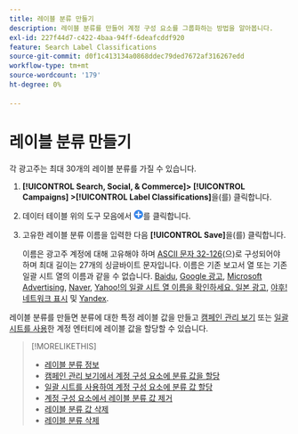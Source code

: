 ```yaml
---
title: 레이블 분류 만들기
description: 레이블 분류를 만들어 계정 구성 요소를 그룹화하는 방법을 알아봅니다.
exl-id: 227f44d7-c422-4baa-94ff-6deafcddf920
feature: Search Label Classifications
source-git-commit: d0f1c413134a0868ddec79ded7672af316267edd
workflow-type: tm+mt
source-wordcount: '179'
ht-degree: 0%

---
```


# 레이블 분류 만들기

각 광고주는 최대 30개의 레이블 분류를 가질 수 있습니다.

1. **[!UICONTROL Search, Social, & Commerce]> [!UICONTROL Campaigns] >[!UICONTROL Label Classifications]**&#x200B;을(를) 클릭합니다.

1. 데이터 테이블 위의 도구 모음에서 ![만들기](/help/search-social-commerce/assets/add.png "만들기")를 클릭합니다.

1. 고유한 레이블 분류 이름을 입력한 다음 **[!UICONTROL Save]**&#x200B;을(를) 클릭합니다.

   이름은 광고주 계정에 대해 고유해야 하며 [ASCII 문자 32-126](https://www.asciitable.com/)&#x200B;(으)로 구성되어야 하며 최대 길이는 27개의 싱글바이트 문자입니다. 이름은 기존 보고서 열 또는 기존 일괄 시트 열의 이름과 같을 수 없습니다. [Baidu](/help/search-social-commerce/campaign-management/bulksheets/bulksheet-data-formats/bulksheet-data-baidu.md), [Google 광고](/help/search-social-commerce/campaign-management/bulksheets/bulksheet-data-formats/bulksheet-data-google.md), [Microsoft Advertising](/help/search-social-commerce/campaign-management/bulksheets/bulksheet-data-formats/bulksheet-data-microsoft.md), [Naver](/help/search-social-commerce/campaign-management/bulksheets/bulksheet-data-formats/bulksheet-data-naver.md), [Yahoo!의 일괄 시트 열 이름을 확인하세요. 일본 광고](/help/search-social-commerce/campaign-management/bulksheets/bulksheet-data-formats/bulksheet-data-yahoo-japan.md), [야후! 네트워크 표시](/help/search-social-commerce/campaign-management/bulksheets/bulksheet-data-formats/bulksheet-data-yahoo-display-network.md) 및 [Yandex](/help/search-social-commerce/campaign-management/bulksheets/bulksheet-data-formats/bulksheet-data-yandex.md).

레이블 분류를 만들면 분류에 대한 특정 레이블 값을 만들고 [캠페인 관리 보기](classification-values-assign-campaign-management.md) 또는 [일괄 시트를 사용](classification-values-assign-bulksheets.md)한 계정 엔터티에 레이블 값을 할당할 수 있습니다.

>[!MORELIKETHIS]
>
>* [레이블 분류 정보](classification-about.md)
>* [캠페인 관리 보기에서 계정 구성 요소에 분류 값을 할당](classification-values-assign-campaign-management.md)
>* [일괄 시트를 사용하여 계정 구성 요소에 분류 값 할당](classification-values-assign-bulksheets.md)
>* [계정 구성 요소에서 레이블 분류 값 제거](classification-values-remove.md)
>* [레이블 분류 값 삭제](classification-values-delete.md)
>* [레이블 분류 삭제](classification-delete.md)
